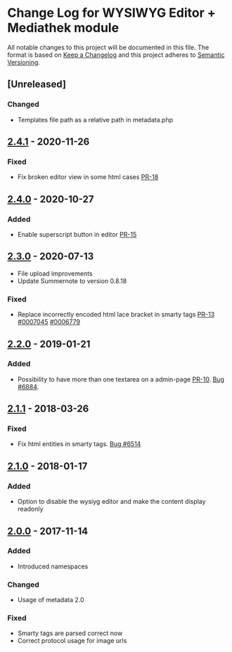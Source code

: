 # Change Log for WYSIWYG Editor + Mediathek module

All notable changes to this project will be documented in this file.
The format is based on [Keep a Changelog](http://keepachangelog.com/)
and this project adheres to [Semantic Versioning](http://semver.org/).

## [Unreleased]

### Changed
- Templates file path as a relative path in metadata.php

## [2.4.1] - 2020-11-26

### Fixed
- Fix broken editor view in some html cases [PR-18](https://github.com/OXID-eSales/ddoe-wysiwyg-editor-module/pull/18)

## [2.4.0] - 2020-10-27

### Added
- Enable superscript button in editor [PR-15](https://github.com/OXID-eSales/ddoe-wysiwyg-editor-module/pull/15)

## [2.3.0] - 2020-07-13
- File upload improvements
- Update Summernote to version 0.8.18

### Fixed
- Replace incorrectly encoded html lace bracket in smarty tags [PR-13](https://github.com/OXID-eSales/ddoe-wysiwyg-editor-module/pull/13) [#0007045](https://bugs.oxid-esales.com/view.php?id=7045) [#0006779](https://bugs.oxid-esales.com/view.php?id=6779)

## [2.2.0] - 2019-01-21

### Added
- Possibility to have more than one textarea on a admin-page [PR-10](https://github.com/OXID-eSales/ddoe-wysiwyg-editor-module/pull/10). [Bug #6884](https://bugs.oxid-esales.com/view.php?id=6884).

## [2.1.1] - 2018-03-26

### Fixed
- Fix html entities in smarty tags. [Bug #6514](https://bugs.oxid-esales.com/view.php?id=6514)

## [2.1.0] - 2018-01-17

### Added
- Option to disable the wysiyg editor and make the content display readonly 

## [2.0.0] - 2017-11-14

### Added
- Introduced namespaces

### Changed
- Usage of metadata 2.0

### Fixed
- Smarty tags are parsed correct now
- Correct protocol usage for image urls

[2.4.1]: https://github.com/OXID-eSales/ddoe-wysiwyg-editor-module/compare/v2.4.0...v2.4.1
[2.4.0]: https://github.com/OXID-eSales/ddoe-wysiwyg-editor-module/compare/v2.3.0...v2.4.0
[2.3.0]: https://github.com/OXID-eSales/ddoe-wysiwyg-editor-module/compare/v2.2.0...v2.3.0
[2.2.0]: https://github.com/OXID-eSales/ddoe-wysiwyg-editor-module/compare/v2.1.1...v2.2.0
[2.1.1]: https://github.com/OXID-eSales/ddoe-wysiwyg-editor-module/compare/v2.1.0...v2.1.1
[2.1.0]: https://github.com/OXID-eSales/ddoe-wysiwyg-editor-module/compare/v2.0.0...v2.1.0
[2.0.0]: https://github.com/OXID-eSales/ddoe-wysiwyg-editor-module/tree/v2.0.0
